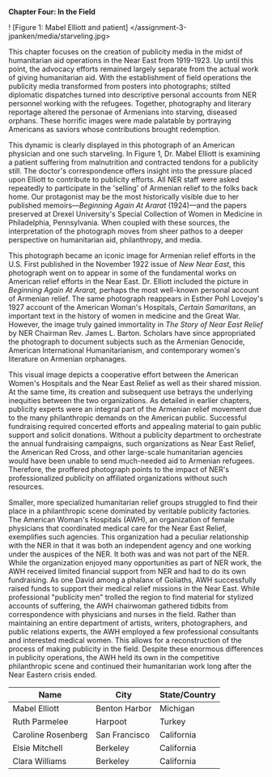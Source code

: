 **Chapter Four: In the Field**

! [Figure 1: Mabel Elliott and patient] </assignment-3-jpanken/media/starveling.jpg>

This chapter focuses on the creation of publicity media in the midst of humanitarian aid operations in the Near East from 1919-1923.  Up until this point, the advocacy efforts remained largely separate from the actual work of giving humanitarian aid. With the establishment of field operations the publicity media transformed from posters into photographs; stilted diplomatic dispatches turned into descriptive personal accounts from NER personnel working with the refugees. Together, photography and literary reportage altered the personae of Armenians into starving, diseased orphans.  These horrific images were made palatable by portraying Americans as saviors whose contributions brought redemption.

This dynamic is clearly displayed in this photograph of an American physician and one such starveling.  In Figure 1, Dr. Mabel Elliott is examining a patient suffering from malnutrition and contracted tendons for a publicity still.  The doctor&#39;s correspondence offers insight into the pressure placed upon Elliott to contribute to publicity efforts.  All NER staff were asked repeatedly to participate in the &#39;selling&#39; of Armenian relief to the folks back home. Our protagonist may be the most historically visible due to her published memoirs—_Beginning Again At Ararat_ (1924)—and the papers preserved at Drexel University&#39;s Special Collection of Women in Medicine in Philadelphia, Pennsylvania.  When coupled with these sources, the interpretation of the photograph moves from sheer pathos to a deeper perspective on humanitarian aid, philanthropy, and media.

This photograph became an iconic image for Armenian relief efforts in the U.S. First published in the November 1922 issue of _New Near East_, this photograph went on to appear in some of the fundamental works on American relief efforts in the Near East. Dr. Elliott included the picture in _Beginning Again At Ararat,_ perhaps the most well-known personal account of Armenian relief.  The same photograph reappears in Esther Pohl Lovejoy&#39;s 1927 account of the American Woman&#39;s Hospitals, _Certain Samaritans_, an important text in the history of women in medicine and the Great War. However, the image truly gained immortality in _The Story of Near East Relief_ by NER Chairman Rev. James L. Barton. Scholars have since appropriated the photograph to document subjects such as the Armenian Genocide, American International Humanitarianism, and contemporary women&#39;s literature on Armenian orphanages.

This visual image depicts a cooperative effort between the American Women&#39;s Hospitals and the Near East Relief as well as their shared mission.  At the same time, its creation and subsequent use betrays the underlying inequities between the two organizations.  As detailed in earlier chapters, publicity experts were an integral part of the Armenian relief movement due to the many philanthropic demands on the American public.  Successful fundraising required concerted efforts and appealing material to gain public support and solicit donations.  Without a publicity department to orchestrate the annual fundraising campaigns, such organizations as Near East Relief, the American Red Cross, and other large-scale humanitarian agencies would have been unable to send much-needed aid to Armenian refugees.  Therefore, the proffered photograph points to the impact of NER&#39;s professionalized publicity on affiliated organizations without such resources.

Smaller, more specialized humanitarian relief groups struggled to find their place in a philanthropic scene dominated by veritable publicity factories.  The American Woman&#39;s Hospitals (AWH), an organization of female physicians that coordinated medical care for the Near East Relief, exemplifies such agencies.  This organization had a peculiar relationship with the NER in that it was both an independent agency and one working under the auspices of the NER.  It both was and was not part of the NER.  While the organization enjoyed many opportunities as part of NER work, the AWH received limited financial support from NER and had to do its own fundraising.  As one David among a phalanx of Goliaths, AWH successfully raised funds to support their medical relief missions in the Near East.  While professional &quot;publicity men&quot; trolled the region to find material for stylized accounts of suffering, the AWH chairwoman gathered tidbits from correspondence with physicians and nurses in the field. Rather than maintaining an entire department of artists, writers, photographers, and public relations experts, the AWH employed a few professional consultants and interested medical women.  This allows for a reconstruction of the process of making publicity in the field.  Despite these enormous differences in publicity operations, the AWH held its own in the competitive philanthropic scene and continued their humanitarian work long after the Near Eastern crisis ended.
 
| Name               | City          | State/Country |
|--------------------|---------------|---------------|
| Mabel Elliott      | Benton Harbor | Michigan      |
| Ruth Parmelee      | Harpoot       | Turkey        |
| Caroline Rosenberg | San Francisco | California    |
| Elsie Mitchell     | Berkeley      | California    |
| Clara Williams     | Berkeley      | California    | 